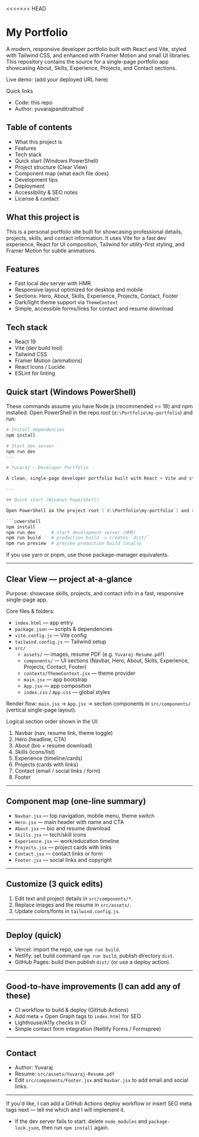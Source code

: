 <<<<<<< HEAD
<!--
	README for: my-portfolio
	Framework: React + Vite + Tailwind
	Author: yuvarajpanditrathod (repo owner)
	Purpose: Developer portfolio site source + instructions
-->

# My Portfolio

A modern, responsive developer portfolio built with React and Vite, styled with Tailwind CSS, and enhanced with Framer Motion and small UI libraries. This repository contains the source for a single-page portfolio app showcasing About, Skills, Experience, Projects, and Contact sections.

Live demo: (add your deployed URL here)

Quick links

- Code: this repo
- Author: yuvarajpanditrathod

## Table of contents

- What this project is
- Features
- Tech stack
- Quick start (Windows PowerShell)
- Project structure (Clear View)
- Component map (what each file does)
- Development tips
- Deployment
- Accessibility & SEO notes
- License & contact

## What this project is

This is a personal portfolio site built for showcasing professional details, projects, skills, and contact information. It uses Vite for a fast dev experience, React for UI composition, Tailwind for utility-first styling, and Framer Motion for subtle animations.

## Features

- Fast local dev server with HMR
- Responsive layout optimized for desktop and mobile
- Sections: Hero, About, Skills, Experience, Projects, Contact, Footer
- Dark/light theme support via `ThemeContext`
- Simple, accessible forms/links for contact and resume download

## Tech stack

- React 19
- Vite (dev build tool)
- Tailwind CSS
- Framer Motion (animations)
- React Icons / Lucide
- ESLint for linting

## Quick start (Windows PowerShell)

These commands assume you have Node.js (recommended >= 18) and npm installed. Open PowerShell in the repo root (`d:\Portfolio\my-portfolio`) and run:

```powershell
# Install dependencies
npm install

# Start dev server
npm run dev
---

# Yuvaraj — Developer Portfolio

A clean, single-page developer portfolio built with React + Vite and styled with Tailwind CSS. This repo provides the full source for a personal portfolio site: hero, about, skills, experience, projects, contact, and footer.

---

## Quick start (Windows PowerShell)

Open PowerShell in the project root (`d:\Portfolio\my-portfolio`) and run:

```powershell
npm install
npm run dev      # start development server (HMR)
npm run build    # production build -> creates `dist/`
npm run preview  # preview production build locally
```

If you use yarn or pnpm, use those package-manager equivalents.

---

## Clear View — project at-a-glance

Purpose: showcase skills, projects, and contact info in a fast, responsive single-page app.

Core files & folders:

- `index.html` — app entry
- `package.json` — scripts & dependencies
- `vite.config.js` — Vite config
- `tailwind.config.js` — Tailwind setup
- `src/`
	- `assets/` — images, resume PDF (e.g. `Yuvaraj-Resume.pdf`)
	- `components/` — UI sections (Navbar, Hero, About, Skills, Experience, Projects, Contact, Footer)
	- `contexts/ThemeContext.jsx` — theme provider
	- `main.jsx` — app bootstrap
	- `App.jsx` — app composition
	- `index.css` / `App.css` — global styles

Render flow: `main.jsx` → `App.jsx` → section components in `src/components/` (vertical single-page layout).

Logical section order shown in the UI:
1. Navbar (nav, resume link, theme toggle)
2. Hero (headline, CTA)
3. About (bio + resume download)
4. Skills (icons/list)
5. Experience (timeline/cards)
6. Projects (cards with links)
7. Contact (email / social links / form)
8. Footer

---

## Component map (one-line summary)

- `Navbar.jsx` — top navigation, mobile menu, theme switch
- `Hero.jsx` — main header with name and CTA
- `About.jsx` — bio and resume download
- `Skills.jsx` — tech/skill icons
- `Experience.jsx` — work/education timeline
- `Projects.jsx` — project cards with links
- `Contact.jsx` — contact links or form
- `Footer.jsx` — social links and copyright

---

## Customize (3 quick edits)

1. Edit text and project details in `src/components/*`.
2. Replace images and the resume in `src/assets/`.
3. Update colors/fonts in `tailwind.config.js`.

---

## Deploy (quick)

- Vercel: import the repo, use `npm run build`.
- Netlify: set build command `npm run build`, publish directory `dist`.
- GitHub Pages: build then publish `dist/` (or use a deploy action).

---

## Good-to-have improvements (I can add any of these)

- CI workflow to build & deploy (GitHub Actions)
- Add meta + Open Graph tags to `index.html` for SEO
- Lighthouse/A11y checks in CI
- Simple contact form integration (Netlify Forms / Formspree)

---

## Contact

- Author: Yuvaraj
- Resume: `src/assets/Yuvaraj-Resume.pdf`
- Edit `src/components/Footer.jsx` and `Navbar.jsx` to add email and social links.

---

If you'd like, I can add a GitHub Actions deploy workflow or insert SEO meta tags next — tell me which and I will implement it.
- If the dev server fails to start: delete `node_modules` and `package-lock.json`, then run `npm install` again.
